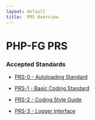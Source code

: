 ```yaml
---
layout: default
title:  PRS Overview
---
```

# PHP-FG PRS


### Accepted Standards

- [PRS-0 - Autoloading Standard](/prs/prs-0)

- [PRS-1 - Basic Coding Standard](/prs/prs-1)

- [PRS-2 - Coding Style Guide](/prs/prs-2)

- [PRS-3 - Logger Interface](/prs/prs-3)
